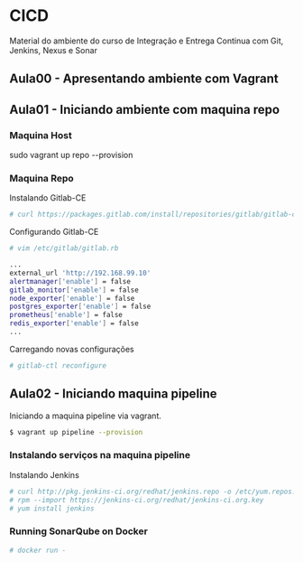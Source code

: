 # CICD
Material do ambiente do curso de Integração e Entrega Continua com Git, Jenkins, Nexus e Sonar


## Aula00 - Apresentando ambiente com Vagrant
## Aula01 - Iniciando ambiente com maquina repo
### Maquina Host	
sudo vagrant up repo --provision
### Maquina Repo
Instalando Gitlab-CE
```sh
# curl https://packages.gitlab.com/install/repositories/gitlab/gitlab-ce/script.rpm.sh | sudo bash
```
Configurando Gitlab-CE
```sh
# vim /etc/gitlab/gitlab.rb

...
external_url 'http://192.168.99.10'
alertmanager['enable'] = false
gitlab_monitor['enable'] = false
node_exporter['enable'] = false
postgres_exporter['enable'] = false
prometheus['enable'] = false
redis_exporter['enable'] = false
...
```
Carregando novas configurações
```sh
# gitlab-ctl reconfigure
```

## Aula02 - Iniciando maquina pipeline
Iniciando a maquina pipeline via vagrant.
```sh
$ vagrant up pipeline --provision
```
### Instalando serviços na maquina pipeline
Instalando Jenkins
```sh
# curl http://pkg.jenkins-ci.org/redhat/jenkins.repo -o /etc/yum.repos.d/jenkins.repo
# rpm --import https://jenkins-ci.org/redhat/jenkins-ci.org.key
# yum install jenkins
```

### Running SonarQube on Docker
```sh
# docker run -
``` 
